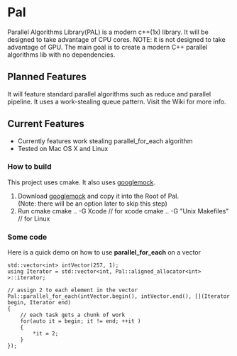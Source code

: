 # Pal
Parallel Algorithms Library(PAL) is a modern c++(1x) library. It will be designed to take advantage of CPU cores.
NOTE: it is not designed to take advantage of GPU.
The main goal is to create a modern C++ parallel algorithms lib with no dependencies.


## Planned Features
It will feature standard parallel algorithms such as reduce and parallel pipeline.  It uses a work-stealing queue pattern.
Visit the Wiki for more info.

## Current Features
* Currently features work stealing parallel_for_each algorithm
* Tested on Mac OS X and Linux

### How to build
This project uses cmake.  It also uses [googlemock](https://code.google.com/p/googlemock/).

1. Download [googlemock](https://code.google.com/p/googlemock/) and copy it into the Root of Pal.  
(Note: there will be an option later to skip this step)
2. Run cmake
    cmake .. -G Xcode // for xcode
    cmake .. -G "Unix Makefiles" // for Linux

### Some code
Here is a quick demo on how to use **parallel_for_each** on a vector

    std::vector<int> intVector(257, 1);
    using Iterator = std::vector<int, Pal::aligned_allocator<int> >::iterator;
    
    // assign 2 to each element in the vector
    Pal::parallel_for_each(intVector.begin(), intVector.end(), [](Iterator begin, Iterator end)
    {
        // each task gets a chunk of work
        for(auto it = begin; it != end; ++it )
        {
            *it = 2;
        }
    });
    
    
